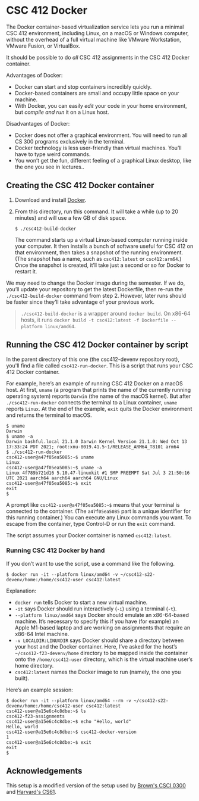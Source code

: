 CSC 412 Docker
=============

The Docker container-based virtualization service lets you run a
minimal CSC 412 environment, including Linux, on a macOS or Windows
computer, without the overhead of a full virtual machine like VMware
Workstation, VMware Fusion, or VirtualBox.

It should be possible to do *all* CSC 412 assignments in the CSC 412
Docker container.

Advantages of Docker:

* Docker can start and stop containers incredibly quickly.
* Docker-based containers are small and occupy little space on your machine.
* With Docker, you can easily *edit* your code in your home environment, but
  *compile and run* it on a Linux host.

Disadvantages of Docker:

* Docker does not offer a graphical environment. You will need to run all CS
  300 programs exclusively in the terminal.
* Docker technology is less user-friendly than virtual machines. You’ll have
  to type weird commands.
* You won’t get the fun, different feeling of a graphical Linux desktop,
  like the one you see in lectures..


## Creating the CSC 412 Docker container

1.  Download and install [Docker][].

2.  From this directory, run this command. It will take a while (up to 20
    minutes) and will use a few GB of disk space.

    ```shellsession
    $ ./csc412-build-docker
    ```

    The command starts up a virtual Linux-based computer running inside your
    computer. It then installs a bunch of software useful for CSC 412 on that
    environment, then takes a snapshot of the running environment. (The
    snapshot has a name, such as `csc412:latest` or `csc412:arm64`.) Once the
    snapshot is created, it’ll take just a second or so for Docker to restart
    it.

We may need to change the Docker image during the semester. If we do, you’ll
update your repository to get the latest Dockerfile, then re-run the
`./csc412-build-docker` command from step 2. However, later runs should be
faster since they’ll take advantage of your previous work.

> `./csc412-build-docker` is a wrapper around `docker build`. On x86-64 hosts, it runs
> `docker build -t csc412:latest -f Dockerfile --platform linux/amd64`.

## Running the CSC 412 Docker container by script

In the parent directory of this one (the csc412-devenv repository root), you'll
find a file called `csc412-run-docker`. This is a script that runs your CSC 412
Docker container.

For example, here’s an example of running CSC 412 Docker on a macOS host. At
first, `uname` (a program that prints the name of the currently running
operating system) reports `Darwin` (the name of the macOS kernel). But after
`./csc412-run-docker` connects the terminal to a Linux container, `uname`
reports `Linux`. At the end of the example, `exit` quits the Docker
environment and returns the terminal to macOS.

```shellsession
$ uname
Darwin
$ uname -a
Darwin bashful.local 21.1.0 Darwin Kernel Version 21.1.0: Wed Oct 13 17:33:24 PDT 2021; root:xnu-8019.41.5~1/RELEASE_ARM64_T8101 arm64
$ ./csc412-run-docker
csc412-user@a47f05ea5085:~$ uname
Linux
csc412-user@a47f05ea5085:~$ uname -a
Linux 4f789b721d16 5.10.47-linuxkit #1 SMP PREEMPT Sat Jul 3 21:50:16 UTC 2021 aarch64 aarch64 aarch64 GNU/Linux
csc412-user@a47f05ea5085:~$ exit
exit
$
```

A prompt like `csc412-user@a47f05ea5085:~$` means that your terminal is
connected to the container. (The `a47f05ea5085` part is a unique identifier for this
running container.) You can execute any Linux commands you want. To escape from the
container, type Control-D or run the `exit` command.

The script assumes your Docker container is named `csc412:latest`.


### Running CSC 412 Docker by hand

If you don’t want to use the script, use a command like the following.

```shellsession
$ docker run -it --platform linux/amd64 -v ~/csc412-s22-devenv/home:/home/csc412-user csc412:latest
```

Explanation:

* `docker run` tells Docker to start a new virtual machine.
* `-it` says Docker should run interactively (`-i`) using a terminal (`-t`).
* `--platform linux/amd64` says Docker should emulate an x86-64-based machine.
  It’s necessary to specify this if you have (for example) an Apple M1-based
  laptop and are working on assignments that require an x86-64 Intel machine.
* `-v LOCALDIR:LINUXDIR` says Docker should share a directory between your
  host and the Docker container. Here, I’ve asked for the host’s
  `~/csc412-f23-devenv/home` directory to be mapped inside the container
  onto the `/home/csc412-user` directory, which is the virtual machine
  user’s home directory.
* `csc412:latest` names the Docker image to run (namely, the one you built).

Here’s an example session:

```shellsession
$ docker run -it --platform linux/amd64 --rm -v ~/csc412-s22-devenv/home:/home/csc412-user csc412:latest
csc412-user@a15e6c4c8dbe:~$ ls
csc412-f23-assignments
csc412-user@a15e6c4c8dbe:~$ echo "Hello, world"
Hello, world
csc412-user@a15e6c4c8dbe:~$ csc412-docker-version
1
csc412-user@a15e6c4c8dbe:~$ exit
exit
$
```

[Docker]: https://docker.com/

## Acknowledgements

This setup is a modified version of the setup used by
[Brown's CSCI 0300](https://cs.brown.edu/courses/csci0300/) and [Harvard's CS61](https://cs61.seas.harvard.edu/site/2021/).

